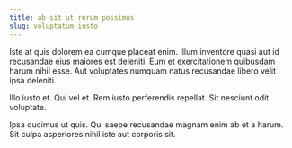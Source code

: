 ```yaml
---
title: ab sit ut rerum possimus
slug: voluptatum iusto
---
```


Iste at quis dolorem ea cumque placeat enim. Illum inventore quasi aut id recusandae eius maiores est deleniti. Eum et exercitationem quibusdam harum nihil esse. Aut voluptates numquam natus recusandae libero velit ipsa deleniti.

Illo iusto et. Qui vel et. Rem iusto perferendis repellat. Sit nesciunt odit voluptate.

Ipsa ducimus ut quis. Qui saepe recusandae magnam enim ab et a harum. Sit culpa asperiores nihil iste aut corporis sit.
